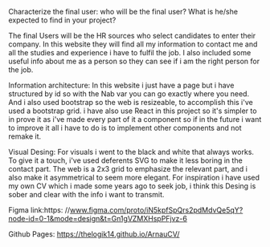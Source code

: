 Characterize the final user: who will be the final user? What is he/she expected to find in your project?

The final Users will be the HR sources who select candidates to enter their company. In this website they will find all my information to contact me and all the studies and experience i have to fulfil the job. I also included some useful info about me as a person so they can see if i am the right person for the job.

Information architecture: In this website i just have a page but i have structured by id so with the Nab var you can go exactly where you need. And i also used bootstrap so the web is resizeable, to accomplish this i've used a bootstrap grid. i have also use React in this project so it's simpler to in prove it as i've made every part of it a component so if in the future i want to improve it all i have to do is to implement other components and not remake it.

Visual Desing: For visuals i went to the black and white that always works. To give it a touch, i've used deferents SVG to make it less boring in the contact part. The web is a 2x3 grid to emphasize the relevant part, and i also make it asymmetrical to seem more elegant. For inspiration i have used my own CV which i made some years ago to seek job, i think this Desing is sober and clear with the info i want to transmit.

Figma link:https: //www.figma.com/proto/iN5kpfSpQrs2pdMdvQe5qY?node-id=0-1&mode=design&t=Gn1gVZMXHspPFjvz-6

Github Pages: https://thelogik14.github.io/ArnauCV/
